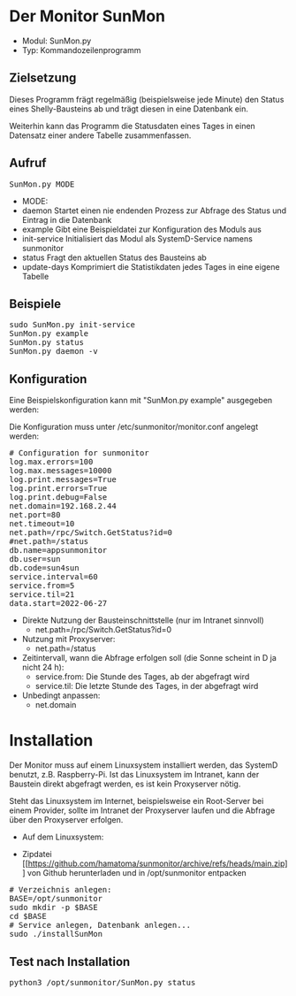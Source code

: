 # Der Monitor SunMon 
* Modul: SunMon.py
* Typ: Kommandozeilenprogramm

## Zielsetzung
Dieses Programm frägt regelmäßig (beispielsweise jede Minute) den Status eines Shelly-Bausteins ab und trägt diesen in
eine Datenbank ein.

Weiterhin kann das Programm die Statusdaten eines Tages in einen Datensatz einer andere Tabelle zusammenfassen.

## Aufruf
<pre>
SunMon.py MODE
</pre>
* MODE:
 * daemon Startet einen nie endenden Prozess zur Abfrage des Status und Eintrag in die Datenbank
 * example Gibt eine Beispieldatei zur Konfiguration des Moduls aus
 * init-service Initialisiert das Modul als SystemD-Service namens sunmonitor
 * status Fragt den aktuellen Status des Bausteins ab
 * update-days Komprimiert die Statistikdaten jedes Tages in eine eigene Tabelle

## Beispiele
<pre>
sudo SunMon.py init-service
SunMon.py example
SunMon.py status
SunMon.py daemon -v
</pre>

## Konfiguration
Eine Beispielskonfiguration kann mit "SunMon.py example" ausgegeben werden:

Die Konfiguration muss unter /etc/sunmonitor/monitor.conf angelegt werden:
<pre>
# Configuration for sunmonitor
log.max.errors=100
log.max.messages=10000
log.print.messages=True
log.print.errors=True
log.print.debug=False
net.domain=192.168.2.44
net.port=80
net.timeout=10
net.path=/rpc/Switch.GetStatus?id=0
#net.path=/status
db.name=appsunmonitor
db.user=sun
db.code=sun4sun
service.interval=60
service.from=5
service.til=21
data.start=2022-06-27
</pre>
* Direkte Nutzung der Bausteinschnittstelle (nur im Intranet sinnvoll)
  * net.path=/rpc/Switch.GetStatus?id=0
* Nutzung mit Proxyserver:
  * net.path=/status
* Zeitintervall, wann die Abfrage erfolgen soll (die Sonne scheint in D ja nicht 24 h):
  * service.from: Die Stunde des Tages, ab der abgefragt wird
  * service.til: Die letzte Stunde des Tages, in der abgefragt wird
* Unbedingt anpassen:
  * net.domain

# Installation
Der Monitor muss auf einem Linuxsystem installiert werden, das SystemD benutzt, z.B. Raspberry-Pi.
Ist das Linuxsystem im Intranet, kann der Baustein direkt abgefragt werden, es ist kein Proxyserver nötig.

Steht das Linuxsystem im Internet, beispielsweise ein Root-Server bei einem Provider, sollte im Intranet der Proxyserver laufen 
und die Abfrage über den Proxyserver erfolgen.

* Auf dem Linuxsystem:

* Zipdatei [[https://github.com/hamatoma/sunmonitor/archive/refs/heads/main.zip]] von Github herunterladen und in /opt/sunmonitor entpacken
<pre>
# Verzeichnis anlegen: 
BASE=/opt/sunmonitor
sudo mkdir -p $BASE
cd $BASE
# Service anlegen, Datenbank anlegen...
sudo ./installSunMon 
</pre>

## Test nach Installation
<pre>
python3 /opt/sunmonitor/SunMon.py status
</pre>


